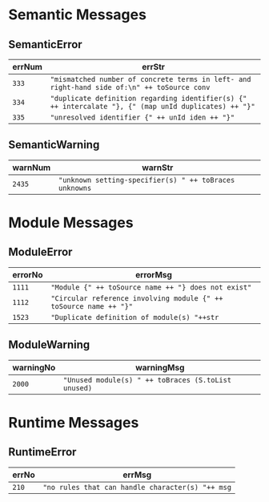 # Semantic Messages

## SemanticError
errNum | errStr
----- | -----
`333`|`"mismatched number of concrete terms in left- and right-hand side of:\n" ++ toSource conv`  
`334`|`"duplicate definition regarding identifier(s) {" ++ intercalate "}, {" (map unId duplicates) ++ "}"`   
`335`|`"unresolved identifier {" ++ unId iden ++ "}"`  

## SemanticWarning
warnNum | warnStr
----- | -----
`2435`|`"unknown setting-specifier(s) " ++ toBraces unknowns`



# Module Messages

## ModuleError
errorNo | errorMsg
----- | -----
`1111`|`"Module {" ++ toSource name ++ "} does not exist"`  
`1112`|`"Circular reference involving module {" ++ toSource name ++ "}"`  
`1523`|`"Duplicate definition of module(s) "++str`  

## ModuleWarning
warningNo | warningMsg 
----- | -----
`2000`|`"Unused module(s) " ++ toBraces (S.toList unused)`



# Runtime Messages

## RuntimeError
errNo | errMsg
----- | -----
`210`|`"no rules that can handle character(s) "++ msg`

